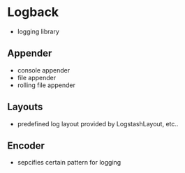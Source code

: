 # Logback 
- logging library

## Appender
- console appender
- file appender
- rolling file appender

## Layouts
- predefined log layout provided by LogstashLayout, etc..

## Encoder
- sepcifies certain pattern for logging
